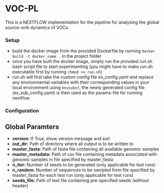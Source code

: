 # VOC-PL
This is a NEXTFLOW implementation for the pipeline for analysing the global source-sink dynamics of VOCs.

### Setup
- build the docker image from the provided Dockerfile by running ```docker build -t docker_name .``` in the project folder
- once you have built the docker image, simply run the provided run.sh bash script file to start experimenting (you might have to make run.sh executable first by running ```chmod +x run.sh```)
- run.sh will first take the custom config file ex_config.yaml and replace any environmental variables with their corresponding values in your local environment using ```envsubst```; the newly generated config file (ex_sub_config.yaml) is then used as the params-file for running nextflow

### Configuration
## Global Paramters
- <strong>version:</strong> If True, show version message and exit
- <strong>out_dir:</strong> Path of directory where all output is to be written to
- <strong>master_fasta:</strong> Path of fasta file containing all available genomic samples
- <strong>master_metadata:</strong> Path of csv file containing metadata associated with genomic samples in file specified by master_fasta
- <strong>n_iter:</strong> Number of seeds to be generated (only applicable for test runs)
- <strong>n_random:</strong> Number of sequences to be sampled from file specified by master_fasta for each test run (only applicable for test runs)
- <strong>seeds_file:</strong> Path of text file containing pre-specified seeds (without header)